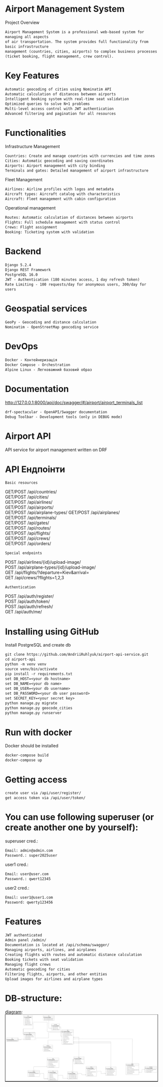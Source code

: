 # Airport Management System

Project Overview

    Airport Management System is a professional web-based system for managing all aspects 
    of air transportation. The system provides full functionality from basic infrastructure 
    management (countries, cities, airports) to complex business processes 
    (ticket booking, flight management, crew control).

# Key Features

    Automatic geocoding of cities using Nominatim API
    Automatic calculation of distances between airports
    Intelligent booking system with real-time seat validation
    Optimized queries to solve N+1 problems
    Multi-level access control with JWT authentication
    Advanced filtering and pagination for all resources

# Functionalities
Infrastructure Management

    Countries: Create and manage countries with currencies and time zones
    Cities: Automatic geocoding and saving coordinates
    Airports: Airport management with city binding
    Terminals and gates: Detailed management of airport infrastructure

Fleet Management

    Airlines: Airline profiles with logos and metadata
    Aircraft types: Aircraft catalog with characteristics
    Aircraft: Fleet management with cabin configuration

Operational management

    Routes: Automatic calculation of distances between airports
    Flights: Full schedule management with status control
    Crews: Flight assignment
    Booking: Ticketing system with validation

# Backend

    Django 5.2.4 
    Django REST Framework
    PostgreSQL 16.0 
    JWT - Authentication (180 minutes access, 1 day refresh token)
    Rate Limiting - 100 requests/day for anonymous users, 300/day for users

# Geospatial services

    GeoPy - Geocoding and distance calculation
    Nominatim - OpenStreetMap geocoding service

# DevOps

    Docker - Контейнеризація
    Docker Compose - Orchestration
    Alpine Linux - Легковажний базовий образ

# Documentation
http://127.0.0.1:8000/api/doc/swagger/#/airport/airport_terminals_list

    drf-spectacular - OpenAPI/Swagger documentation 
    Debug Toolbar - Development tools (only in DEBUG mode)

# Airport API
API service for airport management written on DRF

# API Ендпоінти

    Basic resources
GET/POST    /api/countries/         
GET/POST    /api/cities/        
GET/POST    /api/airlines/        
GET/POST    /api/airports/        
GET/POST    /api/airplane-types/ 
GET/POST    /api/airplanes/       
GET/POST    /api/terminals/     
GET/POST    /api/gates/            
GET/POST    /api/routes/          
GET/POST    /api/flights/    
GET/POST    /api/crews/       
GET/POST    /api/orders/     

    Special endpoints
POST /api/airlines/{id}/upload-image/       
POST /api/airplane-types/{id}/upload-image/  
GET  /api/flights/?departure=Kiev&arrival=  
GET  /api/crews/?flights=1,2,3        

    Authentication
POST /api/auth/register/  
POST /api/auth/token/       
POST /api/auth/refresh/   
GET  /api/auth/me/          

# Installing using GitHub

Install PostgreSQL and create db

    git clone https://github.com/AndriiRuhlyuk/airport-api-service.git
    cd airport-api
    python -m venv venv
    source venv/bin/activate
    pip install -r requirements.txt
    set DB_HOST=<your db hostname>
    set DB_NAME=<your db name>
    set DB_USER=<your db username>
    set DB_PASSWORD=<your db user password>
    set SECRET_KEY=<your secret key>
    python manage.py migrate
    python manage.py geocode_cities
    python manage.py runserver

# Run with docker

Docker should be installed

    docker-compose build
    docker-compose up

# Getting access

    create user via /api/user/register/
    get access token via /api/user/token/

# You can use following superuser (or create another one by yourself):
superuser cred.:

    Email: admin@admin.com
    Password.: super2025user

user1 cred.:

    Email: user@user.com
    Password.: qwert12345

user2 cred.:

    Email: user1@user1.com
    Password: qwerty123456

# Features

    JWT authenticated
    Admin panel /admin/
    Documentation is located at /api/schema/swagger/
    Managing airports, airlines, and airplanes
    Creating flights with routes and automatic distance calculation
    Booking tickets with seat validation
    Managing flight crews
    Automatic geocoding for cities
    Filtering flights, airports, and other entities
    Upload images for airlines and airplane types

# DB-structure:
[diagram](https://drive.google.com/file/d/1UuFeLkHRUa-sjs0EkaRc1vUEJ0jKJxuB/view?usp=sharing):
![drawAirPort.png](images/drawAirPort.png)
